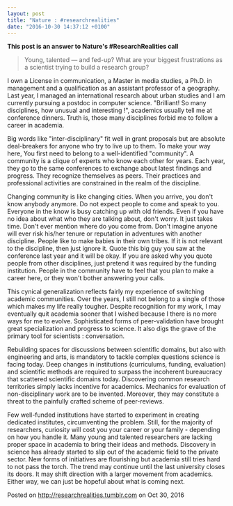 ```yaml
---
layout: post
title: "Nature : #researchrealities"
date: "2016-10-30 14:37:12 +0100"
---
```


**This post is an answer to Nature's #ResearchRealities call**

> Young, talented — and fed-up?
> What are your biggest frustrations as a scientist trying to build a research group?

I own a License in communication, a Master in media studies, a Ph.D. in management and a qualification as an assistant professor of a geography. Last year, I managed an international research about urban studies and I am currently pursuing a postdoc in computer science. "Brilliant! So many disciplines, how unusual and interesting !", academics usually tell me at conference dinners. Truth is, those many disciplines forbid me to follow a career in academia.

Big words like "inter-disciplinary" fit well in grant proposals but are absolute deal-breakers for anyone who try to live up to them. To make your way here, You first need to belong to a well-identified "community". A community is a clique of experts who know each other for years. Each year, they go to the same conferences to exchange about latest findings and progress. They recognize themselves as peers. Their practices and professional activities are constrained in the realm of the discipline.

Changing community is like changing cities. When you arrive, you don't know anybody anymore. Do not expect people to come and speak to you. Everyone in the know is busy catching up with old friends. Even if you have no idea about what who they are talking about, don't worry. It just takes time. Don't ever mention where do you come from. Don't imagine anyone will ever risk his/her tenure or reputation in adventures with another discipline. People like to make babies in their own tribes. If it is not relevant to the discipline, then just ignore it. Quote this big guy you saw at the conference last year and it will be okay. If you are asked why you quote people from other disciplines, just pretend it was required by the funding institution. People in the community have to feel that you plan to make a career here, or they won't bother answering your calls.

This cynical generalization reflects fairly my experience of switching academic communities. Over the years, I still not belong to a single of those which makes my life really tougher. Despite recognition for my work, I may eventually quit academia sooner that I wished because I there is no more ways for me to evolve. Sophisticated forms of peer-validation have brought great specialization and progress to science. It also digs the grave of the primary tool for scientists : conversation.

Rebuilding spaces for discussions between scientific domains, but also with engineering and arts, is mandatory to tackle complex questions science is facing today. Deep changes in institutions (curriculums, funding, evaluation) and scientific methods are required to surpass the incoherent bureaucracy that scattered scientific domains today. Discovering common research territories simply lacks incentive for academics. Mechanics for evaluation of non-disciplinary work are to be invented. Moreover, they may constitute a threat to the painfully crafted scheme of peer-reviews.

Few well-funded institutions have started to experiment in creating dedicated institutes, circumventing the problem. Still, for the majority of researchers, curiosity will cost you your career or your family - depending on how you handle it. Many young and talented researchers are lacking proper space in academia to bring their ideas and methods. Discovery in science has already started to slip out of the academic field to the private sector. New forms of initiatives are flourishing but academia still tries hard to not pass the torch. The trend may continue until the last university closes its doors. It may shift direction with a larger movement from academics. Either way, we can just be hopeful about what is coming next.


Posted on http://researchrealities.tumblr.com on Oct 30, 2016
